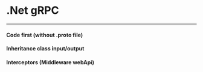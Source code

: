 # .Net gRPC

---

#### Code first (without .proto file)
#### Inheritance class input/output
#### Interceptors (Middleware webApi)

